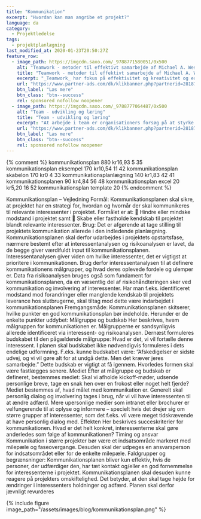 ```yaml
---
title: "Kommunikation"
excerpt: "Hvordan kan man angribe et projekt?"
language: da
category:
  - Projektledelse
tags:
  - projektplanlægning
last_modified_at: 2020-01-23T20:50:27Z
feature_row:
  - image_path: https://imgcdn.saxo.com/_9788771580051/0x500
    alt: "Teamwork - metoder til effektivt samarbejde af Michael A. West"
    title: "Teamwork - metoder til effektivt samarbejde af Michael A. West"
    excerpt: "_Teamwork_ har fokus på effektivitet og kreativitet og er for alle, der på den ene eller anden måde bruger teamwork i deres dagligdag. Bogen er fyldt med praktiske eksempler og teori, der kan hjælpe et team med at opstille mål og opnå dem."
    url: "https://www.partner-ads.com/dk/klikbanner.php?partnerid=28187&bannerid=43264&htmlurl=https://www.saxo.com/dk/teamwork_michael-a-west_haeftet_9788771580051"
    btn_label: "Læs mere"
    btn_class: "btn--success"
    rel: sponsored nofollow noopener
  - image_path: https://imgcdn.saxo.com/_9788777064487/0x500
    alt: "Team - udvikling og læring"
    title: "Team - udvikling og læring"
    excerpt: "At arbejde i team er organisationers forsøg på at styrke udvikling af faglige og personlige potentialer og kompetencer. Bogens formål er at give svar på, hvordan udvikling og læring i team kan blive en succes, fx om sporten er en passende metafor til at fremme teamudvikling og læring og forståelse af samarbejde samt om team på arbejdspladsen kan skabe nye fortællinger om medarbejdernes måde at se på samarbejde og gensidig udvikling."
    url: "https://www.partner-ads.com/dk/klikbanner.php?partnerid=28187&bannerid=43264&htmlurl=https://www.saxo.com/dk/team-udvikling-og-laering_morten-bertelsen-red-reinhard-stelter-red_haeftet_9788777064487"
    btn_label: "Læs mere"
    btn_class: "btn--success"
    rel: sponsored nofollow noopener
---
```


{% comment %}
kommunikationsplan
880
kr16,93
5
35
kommunikationsplan eksempel
170
kr10,54
11
42
kommunikationsplan skabelon
170
kr0
4
33
kommunikationsplanlægning
140
kr1,83
42
41
kommunikationsplanen
90
kr4,84
56
48
kommunikationsplan excel
20
kr5,20
16
52
kommunikationsplan template
20
{% endcomment %}

Kommunikationsplan – Vejledning
Formål:
Kommunikationsplanen skal sikre, at projektet har en strategi for, hvordan og hvornår der skal
kommunikeres til relevante interessenter i projektet.
Formålet er at:
 Hindre eller mindske modstand i projektet samt
 Skabe eller fastholde kendskab til projektet blandt relevante interessenter.
Brug:
Det er afgørende at tage stilling til projektets kommunikation allerede i den indledende
planlægning. Kommunikationsplanen skal derfor udarbejdes i projektets opstartsfase, nærmere
bestemt efter at interessentanalysen og risikoanalysen er lavet, da de begge giver værdifuldt
input til kommunikationsplanen.
Interessentanalysen giver viden om hvilke interessenter, det er vigtigst at prioritere i
kommunikationen. Brug derfor interessentanalysen til at definere kommunikationens
målgrupper, og hvad deres oplevede fordele og ulemper er. Data fra risikoanalysen bruges også
som fundament for kommunikationsplanen, da en væsentlig del af risikohåndteringen sker ved
kommunikation og involvering af interessenter. Har man f.eks. identificeret modstand mod
forandringer eller manglende kendskab til projektets leverance hos slutbrugerne, skal tiltag mod
dette være indarbejdet i kommunikationsplanen
Fremgangsmåde:
Kommunikationsplanen skitserer, hvilke punkter en god kommunikationsplan bør indeholde.
Herunder er de enkelte punkter uddybet:
Målgruppe og budskab
Her beskrives, hvem målgruppen for kommunikationen er. Målgrupperne er sandsynligvis
allerede identificeret via interessent- og risikoanalysen. Dernæst formuleres budskabet til den
pågældende målgruppe: Hvad er det, vi vil fortælle denne interessent. I planen skal budskabet
ikke nødvendigvis formuleres i dets endelige udformning. F.eks. kunne budskabet være:
”Afskedigelser er sidste udvej, og vi vil gøre alt for at undgå dette. Men det kræver jeres
samarbejde.” Dette budskab er vigtigt at få igennem. Hvorledes formen skal være fastlægges
senere.
Mediet
Efter at målgruppe og budskab er defineret, bestemmes mediet: Skal vi afholde kickoff-møder,
udsende personlige breve, tage en snak hen over en frokost eller noget helt fjerde? Mediet
bestemmes af, hvad målet med kommunikation er. Generelt skal personlig dialog og involvering
tages i brug, når vi vil have interessenten til at ændre adfærd. Mere upersonlige medier som 
intranet eller brochurer er velfungerende til at oplyse og informere – specielt
hvis det drejer sig om større grupper af interessenter, som det f.eks. vil være
meget tidskrævende at have personlig dialog med.
Effekten
Her beskrives succeskriterier for kommunikationen. Hvad er det helt konkret, interessenterne
skal gøre anderledes som følge af kommunikationen?
Timing og ansvar
Kommunikation i større projekter bør være et indsatsområde markeret med milepæle og
faseovergange. Desuden skal der udpeges en ansvarsperson for indsatsområdet eller for de
enkelte milepæle.
Faldgrupper og begrænsninger:
Kommunikationsplanen bliver kun effektiv, hvis de personer, der udfærdiger den, har tæt
kontakt og/eller en god fornemmelse for interessenterne i projektet. Kommunikationsplanen skal
desuden kunne reagere på projekters omskiftelighed. Det betyder, at den skal tage højde for
ændringer i interessenters holdninger og adfærd. Planen skal derfor jævnligt revurderes


{% include figure image_path="/assets/images/blog/kommunikationsplan.png" %}
